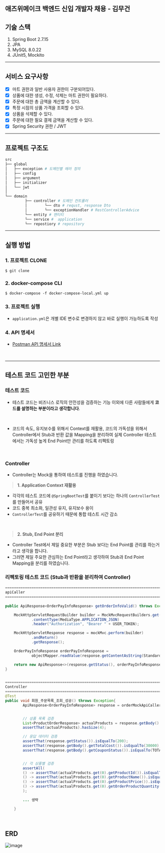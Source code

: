 ## 애즈위메이크 백엔드 신입 개발자 채용 - 김무건

## 기술 스택

1. Spring Boot 2.7.15
2. JPA
3. MySQL 8.0.22
4. JUnit5, Mockito

---


## 서비스 요구사항

- [x] 마트 권한과 일반 사용자 권한이 구분되어있다. 
- [x] 상품에 대한 생성, 수정, 삭제는 마트 권한이 필요하다. 
- [x] 주문에 대한 총 금액을 계산할 수 있다. 
- [x] 특정 시점의 상품 가격을 조회할 수 있다.
- [x] 상품을 삭제할 수 있다.
- [x] 주문에 대한 필요 결제 금액을 계산할 수 있다.
- [x] Spring Security 권한 / JWT
 
---

## 프로젝트 구조도
```bash
src
├── global 
│   ├── exception # 도메인별 에러 정의
│   ├── config
│   ├── argument
│   ├── initializer
│   └── jwt 
│ 
└── domain   
         ├── controller # 도메인 컨트롤러
         │        └── dto # requst, response Dto
         │        └── exceptionHandler # RestControllerAdvice
         └── entity # 엔티티
         └── service #  application
         └── repostiory # repository
```

---

## 실행 방법

### 1. 프로젝트 CLONE
```git
$ git clone
```

### 2. docker-compose CLI
```docker
$ docker-compose -f docker-compose-local.yml up
```
### 3. 프로젝트 실행

- ``application.yml``은 개별 IDE 변수로 변경하지 않고 바로 실행이 가능하도록 작성

### 4. API 명세서
- [Postman API 명세서 Link]()

<br/>

---

## 테스트 코드 고민한 부분

### 테스트 코드
- 테스트 코드는 비즈니스 로직의 안전성을 검증하는 기능 이외에 다른 사람들에게 **코드를 설명하는 부분이라고 생각합니다**.

<br/>

- 코드의 속도, 유지보수를 위해서 Context를 재활용, 코드의 가독성을 위해서 Controller에서 Stub과 반환 값을 Mapping을 분리하여  실제 Controller 테스트에서는 가독성 높게 End Point만 관리를 하도록 리펙토링

<br/>

### Controller

- Controller는 Mock을 통하여 테스트를 진행을 하였습니다.

>**1. Application Context 재활용**
- 각각의 테스트 코드에 ```@SpringBootTest```를 붙이기 보다는 하나의 ```ControllerTest```를 만들어서 공유
- 코드 중복 최소화, 일관성 유지, 유지보수 용이
- ``ControllerTest``를 공유하기 때문에 통합 테스트 시간 감소

<br/>

> **2. Stub, End Point 분리**

- Controller Test에서 제일 중요한 부분은 Stub 보다는 End Point를 관리를 하는거라고 생각을 합니다.
- 그러면 제일 주요한 관심하는 End Point라고 생각하여 Stub과 End Point Mapping을 분리를 하였습니다.



###  리펙토링 테스트 코드 (Stub과 반환을 분리하여 Controller)
```java
==========================================================================================
apiCaller
==========================================================================================
    
public ApiResponse<OrderPayInfoResponse> getOrderInfoValid() throws Exception {

    MockHttpServletRequestBuilder builder = MockMvcRequestBuilders.get("/api/order")
            .contentType(MediaType.APPLICATION_JSON)
            .header("Authorization", "Bearer " + USER_TOKEN);

    MockHttpServletResponse response = mockMvc.perform(builder)
            .andReturn()
            .getResponse();

    OrderPayInfoResponse orderPayInfoResponse =
            objectMapper.readValue(response.getContentAsString(StandardCharsets.UTF_8), OrderPayInfoResponse.class);

    return new ApiResponse<>(response.getStatus(), orderPayInfoResponse);
}


==========================================================================================
Controller
==========================================================================================
@Test
public void 회원_주문목록_조회_성공() throws Exception{
        ApiResponse<OrderPayInfoResponse> response = orderMockApiCaller.getOrderInfoValid();


        // 상품 목록 검증
        List<ProductOrderResponse> actualProducts = response.getBody().getProductOrderResponses();
        assertThat(actualProducts).hasSize(4);

        // 응답 데이터 검증
        assertThat(response.getStatus()).isEqualTo(200);
        assertThat(response.getBody().getTotalCost()).isEqualTo(30000);
        assertThat(response.getBody().getCouponStatus()).isEqualTo(TOTAL);


        // 각 상품별 검증
        assertAll(
        () -> assertThat(actualProducts.get(0).getProductId()).isEqualTo(1L),
        () -> assertThat(actualProducts.get(0).getProductName()).isEqualTo("사과"),
        () -> assertThat(actualProducts.get(0).getProductPrice()).isEqualTo(5000),
        () -> assertThat(actualProducts.get(0).getOrderProductQuantity()).isEqualTo(4)
        );

        ... 생략

    }
```


 

<br/>

## ERD
![image](https://github.com/KMGeon/Aswemake/assets/103854287/31bbf9ad-c1ea-4e35-9eb7-fc9a1bc6d2d1)

<br/>
